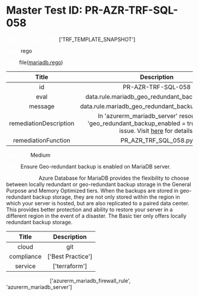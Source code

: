 



# Master Test ID: PR-AZR-TRF-SQL-058


***<font color="white">Master Snapshot Id:</font>*** ['TRF_TEMPLATE_SNAPSHOT']

***<font color="white">type:</font>*** rego

***<font color="white">rule:</font>*** file([mariadb.rego])  
  
  
  
  

|Title|Description|
| :---: | :---: |
|id|PR-AZR-TRF-SQL-058|
|eval|data.rule.mariadb_geo_redundant_backup_enabled|
|message|data.rule.mariadb_geo_redundant_backup_enabled_err|
|remediationDescription|In 'azurerm_mariadb_server' resource, set 'geo_redundant_backup_enabled = true' to fix the issue. Visit <a href='https://registry.terraform.io/providers/hashicorp/azurerm/latest/docs/resources/mariadb_server#geo_redundant_backup_enabled' target='_blank'>here</a> for details.|
|remediationFunction|PR_AZR_TRF_SQL_058.py|


***<font color="white">Severity:</font>*** Medium

***<font color="white">Title:</font>*** Ensure Geo-redundant backup is enabled on MariaDB server.

***<font color="white">Description:</font>*** Azure Database for MariaDB provides the flexibility to choose between locally redundant or geo-redundant backup storage in the General Purpose and Memory Optimized tiers. When the backups are stored in geo-redundant backup storage, they are not only stored within the region in which your server is hosted, but are also replicated to a paired data center. This provides better protection and ability to restore your server in a different region in the event of a disaster. The Basic tier only offers locally redundant backup storage.  
  
  

|Title|Description|
| :---: | :---: |
|cloud|git|
|compliance|['Best Practice']|
|service|['terraform']|


***<font color="white">Resource Types:</font>*** ['azurerm_mariadb_firewall_rule', 'azurerm_mariadb_server']


[mariadb.rego]: https://github.com/prancer-io/prancer-compliance-test/tree/master/azure/terraform/mariadb.rego
